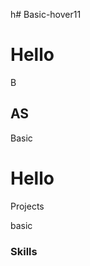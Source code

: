 h# Basic-hover11

<h1>Hello</h1>
<p>B</p>

<h2>AS</h2>
<p>Basic</p>
<h1>Hello</h1>
<p>Projects</p>

<p>basic</p>
<h3>Skills</h3>
